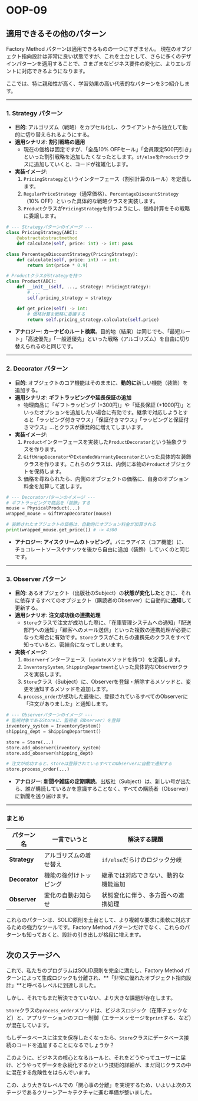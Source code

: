 # OOP-09

## 適用できるその他のパターン

Factory Method パターンは適用できるものの一つにすぎません。
現在のオブジェクト指向設計は非常に良い状態ですが、これを土台として、さらに多くのデザインパターンを適用することで、さまざまなビジネス要件の変化に、よりエレガントに対応できるようになります。

ここでは、特に親和性が高く、学習効果の高い代表的なパターンを3つ紹介します。

---

### 1\. Strategy パターン

- **目的**: アルゴリズム（戦略）をカプセル化し、クライアントから独立して動的に切り替えられるようにする。
- **適用シナリオ**: **割引戦略の適用**
    - 現在の価格は固定ですが、「全品10% OFFセール」「会員限定500円引き」といった割引戦略を追加したくなったとします。`if/else`を`Product`クラスに追加していくと、コードが複雑化します。
- **実装イメージ**:
    1. `PricingStrategy`というインターフェース（割引計算のルール）を定義します。
    2. `RegularPriceStrategy`（通常価格）、`PercentageDiscountStrategy`（10% OFF）といった具体的な戦略クラスを実装します。
    3. `Product`クラスが`PricingStrategy`を持つようにし、価格計算をその戦略に委譲します。

<!-- end list -->

```python
# --- Strategyパターンのイメージ ---
class PricingStrategy(ABC):
    @abstractabstractmethod
    def calculate(self, price: int) -> int: pass

class PercentageDiscountStrategy(PricingStrategy):
    def calculate(self, price: int) -> int:
        return int(price * 0.9)

# ProductクラスがStrategyを持つ
class Product(ABC):
    def __init__(self, ..., strategy: PricingStrategy):
        # ...
        self.pricing_strategy = strategy

    def get_price(self) -> int:
        # 価格計算を戦略に委譲する
        return self.pricing_strategy.calculate(self.price)

```

- **アナロジー**: **カーナビのルート検索**。目的地（結果）は同じでも、「最短ルート」「高速優先」「一般道優先」といった戦略（アルゴリズム）を自由に切り替えられるのと同じです。

---

### 2\. Decorator パターン

- **目的**: オブジェクトのコア機能はそのままに、**動的に**新しい機能（装飾）を追加する。
- **適用シナリオ**: **ギフトラッピングや延長保証の追加**
    - 物理商品に「ギフトラッピング (+300円)」や「延長保証 (+1000円)」といったオプションを追加したい場合に有効です。継承で対応しようとすると「ラッピング付きマウス」「保証付きマウス」「ラッピングと保証付きマウス」…とクラスが爆発的に増えてしまいます。
- **実装イメージ**:
    1. `Product`インターフェースを実装した`ProductDecorator`という抽象クラスを作ります。
    2. `GiftWrapDecorator`や`ExtendedWarrantyDecorator`といった具体的な装飾クラスを作ります。これらのクラスは、内側に本物の`Product`オブジェクトを保持します。
    3. 価格を尋ねられたら、内側のオブジェクトの価格に、自身のオプション料金を加算して返します。

<!-- end list -->

```python
# --- Decoratorパターンのイメージ ---
# ギフトラッピングで商品を「装飾」する
mouse = PhysicalProduct(...)
wrapped_mouse = GiftWrapDecorator(mouse)

# 装飾されたオブジェクトの価格は、自動的にオプション料金が加算される
print(wrapped_mouse.get_price()) # -> 4300

```

- **アナロジー**: **アイスクリームのトッピング**。バニラアイス（コア機能）に、チョコレートソースやナッツを後から自由に追加（装飾）していくのと同じです。

---

### 3\. Observer パターン

- **目的**: あるオブジェクト（出版社のSubject）の**状態が変化した**ときに、それに依存するすべてのオブジェクト（購読者のObserver）に自動的に**通知**して更新する。
- **適用シナリオ**: **注文成功後の連携処理**
    - `Store`クラスで注文が成功した際に、「在庫管理システムへの通知」「配送部門への通知」「顧客へのメール送信」といった複数の連携処理が必要になった場合に有効です。`Store`クラスがこれらの連携先のクラスをすべて知っていると、密結合になってしまいます。
- **実装イメージ**:
    1. `Observer`インターフェース（`update`メソッドを持つ）を定義します。
    2. `InventorySystem`, `ShippingDepartment`といった具体的なObserverクラスを実装します。
    3. `Store`クラス（Subject）に、Observerを登録・解除するメソッドと、変更を通知するメソッドを追加します。
    4. `process_order`が成功した最後に、登録されているすべてのObserverに「注文がありました」と通知します。

<!-- end list -->

```python
# --- Observerパターンのイメージ ---
# 監視対象であるStoreに、監視者（Observer）を登録
inventory_system = InventorySystem()
shipping_dept = ShippingDepartment()

store = Store(...)
store.add_observer(inventory_system)
store.add_observer(shipping_dept)

# 注文が成功すると、storeは登録されているすべてのObserverに自動で通知する
store.process_order(...)

```

- **アナロジー**: **新聞や雑誌の定期購読**。出版社（Subject）は、新しい号が出たら、誰が購読しているかを意識することなく、すべての購読者（Observer）に新聞を送り届けます。

---

### まとめ

| パターン名 | 一言でいうと | 解決する課題 |
| --- | --- | --- |
| **Strategy** | アルゴリズムの着せ替え | `if/else`だらけのロジック分岐 |
| **Decorator** | 機能の後付けトッピング | 継承では対応できない、動的な機能追加 |
| **Observer** | 変化の自動お知らせ | 状態変化に伴う、多方面への連携処理 |

これらのパターンは、SOLID原則を土台として、より複雑な要求に柔軟に対応するための強力なツールです。Factory Method パターンだけでなく、これらのパターンも知っておくと、設計の引き出しが格段に増えます。

## 次のステージへ

これで、私たちのプログラムはSOLID原則を完全に満たし、Factory Method パターンによって生成ロジックも分離され、**「非常に優れたオブジェクト指向設計」**と呼べるレベルに到達しました。

しかし、それでもまだ解決できていない、より大きな課題が存在します。

`Store`クラスの`process_order`メソッドは、ビジネスロジック（在庫チェックなど）と、アプリケーションのフロー制御（エラーメッセージを`print`する、など）が混在しています。

もしデータベースに注文を保存したくなったら、`Store`クラスにデータベース接続のコードを追加することになるでしょうか？

このように、ビジネスの核心となるルールと、それをどうやってユーザーに届け、どうやってデータを永続化するかという技術的詳細が、まだ同じクラスの中に混在する危険性をはらんでいます。

この、より大きなレベルでの「関心事の分離」を実現するため、いよいよ次のステージであるクリーンアーキテクチャに進む準備が整いました。
